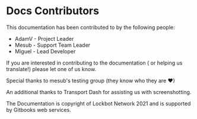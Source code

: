 # Docs Contributors

This documentation has been contributed to by the following people:

* AdamV - Project Leader
* Mesub - Support Team Leader
* Miguel - Lead Developer

If you are interested in contributing to the documentation \( or helping us translate!\) please let one of us know.

Special thanks to mesub's testing group \(they know who they are ♥\)

An additional thanks to Transport Dash for assisting us with screenshotting.

The Documentation is copyright of Lockbot Network 2021 and is supported by Gitbooks web services.

